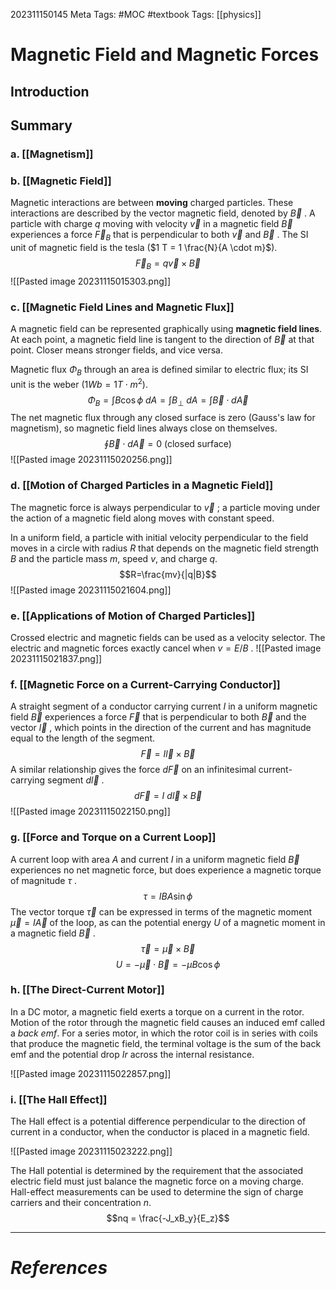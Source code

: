 202311150145
Meta Tags: #MOC #textbook 
Tags: [[physics]]

# Magnetic Field and Magnetic Forces

## Introduction

## Summary

### a. [[Magnetism]]
### b. [[Magnetic Field]]

Magnetic interactions are between **moving** charged particles. These interactions are described by the vector magnetic field, denoted by $\vec{B}$ . A particle with charge $q$ moving with velocity $\vec{v}$ in a magnetic field $\vec{B}$ experiences a force $\vec{F}_B$ that is perpendicular to both $\vec{v}$ and $\vec{B}$ . The SI unit of magnetic field is the tesla ($1 T = 1 \frac{N}{A \cdot m}$).
$$\vec{F}_B = q\vec{v} \times \vec{B}$$
![[Pasted image 20231115015303.png]]
### c. [[Magnetic Field Lines and Magnetic Flux]]

A magnetic field can be represented graphically using **magnetic field lines**. At each point, a magnetic field line is tangent to the direction of $\vec{B}$ at that point. Closer means stronger fields, and vice versa.

Magnetic flux $\Phi_B$ through an area is defined similar to electric flux; its SI unit is the weber ($1 Wb = 1 T \cdot m^2$).
$$\Phi_B = \int B \cos{\phi} \ dA = \int B_\perp \ dA = \int \vec{B} \cdot d\vec{A}$$
The net magnetic flux through any closed surface is zero (Gauss's law for magnetism), so magnetic field lines always close on themselves.
$$\oint \vec{B} \cdot d\vec{A} = 0 \ \textrm{(closed surface)}$$
![[Pasted image 20231115020256.png]]


### d. [[Motion of Charged Particles in a Magnetic Field]]

The magnetic force is always perpendicular to $\vec{v}$ ; a particle moving under the action of a magnetic field along moves with constant speed.

In a uniform field, a particle with initial velocity perpendicular to the field moves in a circle with radius $R$ that depends on the magnetic field strength $B$ and the particle mass $m$, speed $v$, and charge $q$.
$$R=\frac{mv}{|q|B}$$
![[Pasted image 20231115021604.png]]


### e. [[Applications of Motion of Charged Particles]]

Crossed electric and magnetic fields can be used as a velocity selector. The electric and magnetic forces exactly cancel when $v = E/B$ . 
![[Pasted image 20231115021837.png]]


### f. [[Magnetic Force on a Current-Carrying Conductor]]

A straight segment of a conductor carrying current $I$ in a uniform magnetic field $\vec{B}$ experiences a force $\vec{F}$ that is perpendicular to both $\vec{B}$ and the vector $\vec{l}$ , which points in the direction of the current and has magnitude equal to the length of the segment. 
$$\vec{F} = I \vec{l} \times \vec{B}$$
A similar relationship gives the force $d\vec{F}$ on an infinitesimal current-carrying segment $d\vec{l}$ .
$$d\vec{F} = I \ d\vec{l} \times \vec{B}$$
![[Pasted image 20231115022150.png]]


### g. [[Force and Torque on a Current Loop]]

A current loop with area $A$ and current $I$ in a uniform magnetic field $\vec{B}$ experiences no net magnetic force, but does experience a magnetic torque of magnitude $\tau$ . 
$$\tau = IBA \sin \phi$$
The vector torque $\vec{\tau}$ can be expressed in terms of the magnetic moment $\vec{\mu} = I\vec{A}$ of the loop, as can the potential energy $U$ of a magnetic moment in a magnetic field $\vec{B}$ . 
$$\vec{\tau} = \vec{\mu} \times \vec{B}$$
$$U = -\vec{\mu} \cdot \vec{B} = -\mu B \cos \phi$$


### h. [[The Direct-Current Motor]]

In a DC motor, a magnetic field exerts a torque on a current in the rotor. Motion of the rotor through the magnetic field causes an induced emf called a *back emf*. For a series motor, in which the rotor coil is in series with coils that produce the magnetic field, the terminal voltage is the sum of the back emf and the potential drop $Ir$ across the internal resistance.

![[Pasted image 20231115022857.png]]
### i. [[The Hall Effect]]

The Hall effect is a potential difference perpendicular to the direction of current in a conductor, when the conductor is placed in a magnetic field. 

![[Pasted image 20231115023222.png]]

The Hall potential is determined by the requirement that the associated electric field must just balance the magnetic force on a moving charge. Hall-effect measurements can be used to determine the sign of charge carriers and their concentration $n$.
$$nq = \frac{-J_xB_y}{E_z}$$


---
# *References*